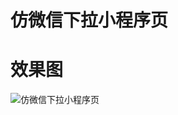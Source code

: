 # 仿微信下拉小程序页

# 效果图
![仿微信下拉小程序页]([https://github.com/butuink/xialaminiapp/blob/main/Record_2024-08-20-15-38-55_4e465ece3097e4a4b40fc3431ab553e0.mp4])
